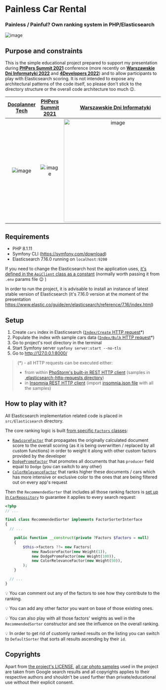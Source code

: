 # Painless Car Rental
### Painless / Painful? Own ranking system in PHP/Elasticsearch
![image](https://user-images.githubusercontent.com/36886649/145262691-59852b28-141a-4d1a-ac9c-73bd1e5b00bf.png)

## Purpose and constraints
This is the simple educational project prepared to support my presentation during [**PHPers Summit 2021**](https://2021.summit.phpers.pl/pl/) conference (more recently on [**Warszawskie Dni Informatyki 2022**](https://warszawskiedniinformatyki.pl/en/) and [**4Developers 2022**](https://4developers.org.pl/bio_online_2022/#id=48004)) and to allow participants to play with Elasticsearch scoring. It is not intended to expose any architectural patterns of the code itself, so please don't stick to the directory structure or the overall code architecture too much 😉.

| [Docplanner Tech](https://docplanner.tech) | [PHPers Summit 2021](https://2021.summit.phpers.pl/pl/) | [Warszawskie Dni Informatyki](https://warszawskiedniinformatyki.pl/en/) | [**4Developers**](https://4developers.org.pl/)
| :---:         |     :---:      |     :---:      |     :---:      |
| ![image](https://user-images.githubusercontent.com/36886649/135843518-9d4b2ec1-32dc-4226-a63c-b173d9b0706e.png) | ![image](https://user-images.githubusercontent.com/36886649/135534953-338af09d-d2c6-43ee-9407-137253cc4e13.png) | <img width="333" alt="image" src="https://user-images.githubusercontent.com/36886649/159000173-5560813a-2a13-452d-8444-c17d4405140f.png"> | <img width="249" alt="image" src="https://user-images.githubusercontent.com/36886649/159000375-33ef5c35-e39f-4115-a39c-b25674d4655d.png">

## Requirements
- PHP 8.1.11
- Symfony CLI (https://symfony.com/download)
- Elasticsearch 7.16.0 running on `localhost:9200`

If you need to change the Elasticsearch host the application uses, [it's defined in the `ApiClient` class as a constant](https://github.com/lrynek/painless-car-rental/blob/b4a8431ffd73c7417b00d6428ef491c91b45960f/src/Elasticsearch/Service/ApiClient.php#L14) (normally worth passing it from `.env` params file 😉 )

In order to run the project, it is advisable to install an instance of latest stable version of Elasticsearch (it's 7.16.0 version at the moment of the presentation https://www.elastic.co/guide/en/elasticsearch/reference/7.16/index.html)

## Setup
1. Create `cars` index in Elasticsearch ([`Index/Create` HTTP request](https://github.com/lrynek/painless-car-rental/blob/main/.elasticsearch-http-requests/Index/Create.http)*)
2. Populate the index with sample cars data ([`Index/Bulk` HTTP request](https://github.com/lrynek/painless-car-rental/blob/main/.elasticsearch-http-requests/Index/Bulk.http)*)
3. Go to project's root directory in the terminal
4. Start Symfony server `symfony server:start --no-tls`
5. Go to http://127.0.0.1:8000/

>(*) - all HTTP requests can be executed either:
>- from within [PhpStorm's built-in REST HTTP client](https://www.jetbrains.com/help/phpstorm/http-client-in-product-code-editor.html) (samples in [.elasticsearch-http-requests directory](https://github.com/lrynek/painless-car-rental/blob/main/.elasticsearch-http-requests))
>- in [Insomnia REST HTTP client](https://insomnia.rest/) (import [insomnia.json file](https://github.com/lrynek/painless-car-rental/blob/main/insomnia.json) with all the samples)

## How to play with it?
All Elasticsearch implementation related code is placed in `src/Elasticsearch` directory.

The core ranking logic is built [from specific `Factors` classes](https://github.com/lrynek/painless-car-rental/tree/main/src/Elasticsearch/ValueObject/Factor):
- [`RawScoreFactor`](https://github.com/lrynek/painless-car-rental/blob/main/src/Elasticsearch/ValueObject/Factor/RawScoreFactor.php) that propagates the originally calculated document score to the overall scoring (as it is being overwritten / replaced by all custom functions) in order to weight it along with other custom factors provided by the developer
- [`DodgePromoFactor`](https://github.com/lrynek/painless-car-rental/blob/main/src/Elasticsearch/ValueObject/Factor/DodgePromoFactor.php) that promotes all documents that has `producer` field equal to `Dodge` (you can switch to any other)
- [`ColorRelevanceFactor`](https://github.com/lrynek/painless-car-rental/blob/main/src/Elasticsearch/ValueObject/Factor/ColorRelevanceFactor.php) that ranks higher these documents / cars which has more intensive or exclusive color to the ones that are being filtered out on every app's request

Then the `RecommendedSorter` that includes all those ranking factors is [set up in `CarRepository`](https://github.com/lrynek/painless-car-rental/blob/b4a8431ffd73c7417b00d6428ef491c91b45960f/src/Elasticsearch/Repository/CarRepository.php#L32) to guarantee it applies to every search request:

```php
<?php
// ...

final class RecommendedSorter implements FactorSorterInterface
{
  // ...

	public function __construct(private ?Factors $factors = null)
	{
		$this->factors ??= new Factors(
			new RawScoreFactor(new Weight(1)),
			new DodgePromoFactor(new Weight(100)),
			new ColorRelevanceFactor(new Weight(50)),
		);
	}

  // ...
}
```

💡 You can comment out any of the factors to see how they contribute to the ranking.

💡 You can add any other factor you want on base of those existing ones.

💡 You can also play with all those factors' weights as well in the `RecommendedSorter` constructor and see the influence on the overall ranking.

💡 In order to get rid of customly ranked results on the listing you can switch to `DefaultSorter` that sorts all results ascending by their `id`.

## Copyrights
Apart from [the project's LICENSE](https://github.com/lrynek/painless-car-rental/blob/main/LICENSE), [all car photo samples](https://github.com/lrynek/painless-car-rental/tree/main/public/images/cars) used in the project are taken from Google search results and all copyrights applies to their respective authors and shouldn't be used further than private/educational use without their explicit consent.
